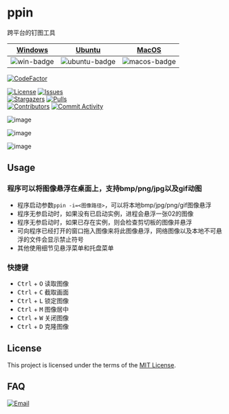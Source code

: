 # ppin

跨平台的钉图工具

[circleci]: https://app.circleci.com/pipelines/github/Ohto-Ai/ppin
[issues]: https://github.com/Ohto-Ai/ppin/issues
[stargazers]: https://github.com/Ohto-Ai/ppin/stargazers
[pulls]: https://github.com/Ohto-Ai/ppin/pulls
[commit-activity]: https://github.com/Ohto-Ai/ppin/pulse
[contributors]: https://github.com/Ohto-Ai/ppin/contributors
[circleci:badge]: https://img.shields.io/circleci/project/github/Ohto-Ai/ppin/master

[license:badge]: https://img.shields.io/github/license/Ohto-Ai/ppin?logo=github
[issues:badge]: https://img.shields.io/github/issues/Ohto-Ai/ppin?logo=github
[stargazers:badge]: https://img.shields.io/github/stars/Ohto-Ai/ppin?logo=github
[pulls:badge]: https://img.shields.io/github/issues-pr/Ohto-Ai/ppin?logo=github&color=0088ff
[contributors:badge]: https://img.shields.io/github/contributors/Ohto-Ai/ppin?logo=github
[commit-activity:badge]: https://img.shields.io/github/commit-activity/m/Ohto-Ai/ppin?logo=github
[repository]: https://github.com/Ohto-Ai/ppin


[win-link]: https://github.com/Ohto-Ai/ppin/actions/workflows/windows.yml "WindowsAction"
[win-badge]: https://github.com/Ohto-Ai/ppin/actions/workflows/windows.yml/badge.svg  "Windows"

[ubuntu-link]: https://github.com/Ohto-Ai/ppin/actions/workflows/ubuntu.yml "UbuntuAction"
[ubuntu-badge]: https://github.com/Ohto-Ai/ppin/actions/workflows/ubuntu.yml/badge.svg "Ubuntu"

[macos-link]: https://github.com/Ohto-Ai/ppin/actions/workflows/macos.yml "MacOSAction"
[macos-badge]: https://github.com/Ohto-Ai/ppin/actions/workflows/macos.yml/badge.svg "MacOS"

| [Windows][win-link]| [Ubuntu][ubuntu-link]|[MacOS][macos-link]|
|---------------|---------------|-----------------|
| ![win-badge]  | ![ubuntu-badge] | ![macos-badge]   |

[![CodeFactor](https://www.codefactor.io/repository/github/ohto-ai/ppin/badge)](https://www.codefactor.io/repository/github/ohto-ai/ppin)

[![License][license:badge]](/LICENSE)
[![Issues][issues:badge]][issues]  
[![Stargazers][stargazers:badge]][stargazers]
[![Pulls][pulls:badge]][pulls]  
[![Contributors][contributors:badge]][contributors]
[![Commit Activity][commit-activity:badge]][commit-activity]  

![image](https://user-images.githubusercontent.com/46275725/124393919-7620e200-dd2f-11eb-836a-bed2e901fe1f.png)

![image](https://user-images.githubusercontent.com/46275725/124363051-8cfe0080-dc6b-11eb-88ff-1ccd912dc979.png)

![image](https://user-images.githubusercontent.com/46275725/124393703-550bc180-dd2e-11eb-8bf2-004bcdc68391.png)

## Usage

### 程序可以将图像悬浮在桌面上，支持bmp/png/jpg以及gif动图

- 程序启动参数`ppin -i=<图像路径>`，可以将本地bmp/jpg/png/gif图像悬浮
- 程序无参启动时，如果没有已启动实例，进程会悬浮一张02的图像
- 程序无参启动时，如果已存在实例，则会检查剪切板的图像并悬浮
- 可向程序已经打开的窗口拖入图像来将此图像悬浮，网络图像以及本地不可悬浮的文件会显示禁止符号
- 其他使用细节见悬浮菜单和托盘菜单

### 快捷键
- <kbd>Ctrl</kbd> + <kbd>O</kbd> 读取图像
- <kbd>Ctrl</kbd> + <kbd>C</kbd> 截取画面
- <kbd>Ctrl</kbd> + <kbd>L</kbd> 锁定图像
- <kbd>Ctrl</kbd> + <kbd>M</kbd> 图像居中
- <kbd>Ctrl</kbd> + <kbd>W</kbd> 关闭图像
- <kbd>Ctrl</kbd> + <kbd>D</kbd> 克隆图像

## License

This project is licensed under the terms of the [MIT License](/LICENSE).

## FAQ

[![Email](https://img.shields.io/badge/mail-zhu.thatboy@outlook.com-blue.svg?&style=for-the-badge)](mailto:zhu.thatboy@outlook.com?subject=Feedback&body=This%20is%20a%20test%20feedback.)

